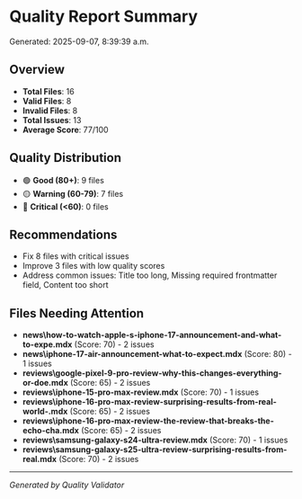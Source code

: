 # Quality Report Summary

Generated: 2025-09-07, 8:39:39 a.m.

## Overview

- **Total Files**: 16
- **Valid Files**: 8
- **Invalid Files**: 8
- **Total Issues**: 13
- **Average Score**: 77/100

## Quality Distribution

- 🟢 **Good (80+)**: 9 files
- 🟡 **Warning (60-79)**: 7 files  
- 🔴 **Critical (<60)**: 0 files

## Recommendations

- Fix 8 files with critical issues
- Improve 3 files with low quality scores
- Address common issues: Title too long, Missing required frontmatter field, Content too short

## Files Needing Attention

- **news\how-to-watch-apple-s-iphone-17-announcement-and-what-to-expe.mdx** (Score: 70) - 2 issues
- **news\iphone-17-air-announcement-what-to-expect.mdx** (Score: 80) - 1 issues
- **reviews\google-pixel-9-pro-review-why-this-changes-everything-or-doe.mdx** (Score: 65) - 2 issues
- **reviews\iphone-15-pro-max-review.mdx** (Score: 70) - 1 issues
- **reviews\iphone-16-pro-max-review-surprising-results-from-real-world-.mdx** (Score: 65) - 2 issues
- **reviews\iphone-16-pro-max-review-the-review-that-breaks-the-echo-cha.mdx** (Score: 65) - 2 issues
- **reviews\samsung-galaxy-s24-ultra-review.mdx** (Score: 70) - 1 issues
- **reviews\samsung-galaxy-s25-ultra-review-surprising-results-from-real.mdx** (Score: 70) - 2 issues

---
*Generated by Quality Validator*